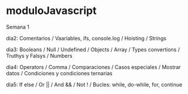 # moduloJavascript

Semana 1


dia2: Comentarios / Vaariables, ifs, console.log / Hoisting / Strings

dia3: Booleans / Null / Undefined / Objects / Array / Types convertions / Truthys y Falsys / Numbers

dia4: Operators / Comma / Comparaciones / Casos especiales / Mostrar datos / Condiciones y condiciones ternarias

dia5: If else / Or || / And && / Not ! / Bucles: while, do-while, for, continue
